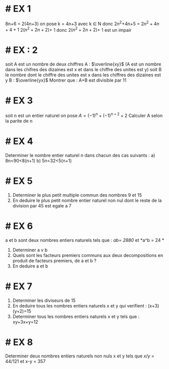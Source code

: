 # # EX 1
8n+6 = 2(4n+3)
on pose k = 4n+3 avec k $\in$ N 
donc 
$2n^{2}$+4n+5 = $2n^{2}+4n+4+1$
	            2($n^{2} +2n+2$)+ 1
	            donc  2($n^{2} +2n+2$)+ 1 est un impair 
# # EX : 2 
soit  A est un nombre de deux chiffres A : $\overline{xy}$ 
(A est un nombre dans les chifres des dizaines est x et dans le chiffre des unites est y)
soit B le nombre dont le chiffre des unites est x dans les chiffres des dizaines est y 
B : $\overline{yx}$ 
Montrer que : A+B est divisible par 11  
# # EX 3
soit n est un entier naturel 
on pose $A = (-1)^{n} +(-1)^{n+2} +2$ 
Calculer A selon la parite de n
# # EX 4 
Determiner le nombre entier naturel n dans chacun des cas suivants :
a) 8n<90<8(n+1)
b) 5n<32<5(n+1)
# # EX 5
1) Determiner le plus petit multiple commun des nombres 9 et 15 
2) En deduire le plus petit nombre entier naturel non nul dont le reste de la division par 45 est egale a 7
# # EX 6
a et b sont deux nombres entiers naturels tels que :
                        *ab= 2880*  et *a^b = 24 *
1) Determiner a v b
2) Quels sont les facteurs premiers communs aux deux decompositions en produit de facteurs premiers, de a et b ?
3) En deduire a et b 
# # EX 7
1) Determiner les diviseurs de 15
2) En deduire tous les nombres entiers naturels x et y qui verifient : (x+3)(y+2)=15
3) Determiner tous les nombres entiers naturels x et y tels que : xy+3x+y=12
# # EX 8
Determiner deux nombres entiers naturels non nuls x et y tels que 
$x/y$ = $44/121$ et x-y = 357